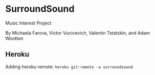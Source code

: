 SurroundSound
=============

Music Interest Project

By Michaela Farova, Victor Vucicevich, Valentin Tstatskin, and Adam Wootton

Heroku
------

Adding heroku remote: `heroku git:remote -a surroundsound`
